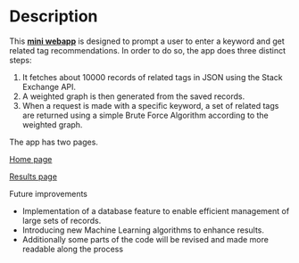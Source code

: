 # Description

This **[mini webapp](https://stack-exchange-tag-search.herokuapp.com/search)** is designed to prompt a user to enter a keyword and get related tag recommendations. In order to do so, the app does three distinct steps:

1. It fetches about 10000 records of related tags in JSON using the Stack Exchange API.
2. A weighted graph is then generated from the saved records.
3. When a request is made with a specific keyword, a set of related tags are returned using a simple Brute Force Algorithm according to the weighted graph.

The app has two pages. 

[Home page](https://github.com/nttek/urekaDataScience/blob/master/stack-exchange-tag-search/App%20screenshots/Home%20page.png)

[Results page](https://github.com/nttek/urekaDataScience/blob/master/stack-exchange-tag-search/App%20screenshots/Results%20page.png)

Future improvements

- Implementation of a database feature to enable efficient management of large sets of records.
- Introducing new Machine Learning algorithms to enhance results.
- Additionally some parts of the code will be revised and made more readable along the process
